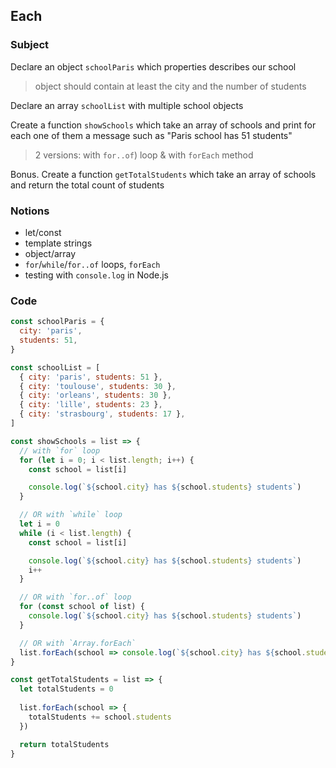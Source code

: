 ## Each

### Subject
Declare an object `schoolParis` which properties describes our school
> object should contain at least the city and the number of students

Declare an array `schoolList` with multiple school objects

Create a function `showSchools` which take an array of schools and print for each one of them a message such as "Paris school has 51 students"
> 2 versions: with `for..of`) loop & with `forEach` method

Bonus. Create a function `getTotalStudents` which take an array of schools and return the total count of students

### Notions
- let/const
- template strings
- object/array
- `for`/`while`/`for..of` loops, `forEach`
- testing with `console.log` in Node.js

### Code
```javascript
const schoolParis = {
  city: 'paris',
  students: 51,
}
```

```javascript
const schoolList = [ 
  { city: 'paris', students: 51 },
  { city: 'toulouse', students: 30 },
  { city: 'orleans', students: 30 },
  { city: 'lille', students: 23 },
  { city: 'strasbourg', students: 17 },
]
```

```javascript
const showSchools = list => {
  // with `for` loop
  for (let i = 0; i < list.length; i++) {
    const school = list[i]

    console.log(`${school.city} has ${school.students} students`)
  }

  // OR with `while` loop
  let i = 0
  while (i < list.length) {
    const school = list[i]

    console.log(`${school.city} has ${school.students} students`)
    i++
  }

  // OR with `for..of` loop
  for (const school of list) {
    console.log(`${school.city} has ${school.students} students`)
  }

  // OR with `Array.forEach`
  list.forEach(school => console.log(`${school.city} has ${school.students} students`))
}
```

```javascript
const getTotalStudents = list => {
  let totalStudents = 0
  
  list.forEach(school => {
    totalStudents += school.students
  })

  return totalStudents
}
```

